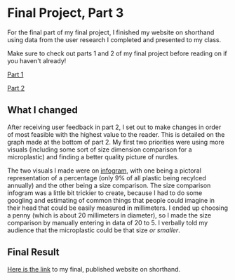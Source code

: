 # Final Project, Part 3
For the final part of my final project, I finished my website on shorthand using data from the user research I completed and presented to my class.

Make sure to check out parts 1 and 2 of my final project before reading on if you haven't already! 

[Part 1](https://megan0422.github.io/Megan-Hussey-Portfolio/finalproject1)

[Part 2](https://megan0422.github.io/Megan-Hussey-Portfolio/finalproject2)

## What I changed
After receiving user feedback in part 2, I set out to make changes in order of most feasible with the highest value to the reader. This is detailed on the graph made at the bottom of part 2. My first two priorities were using more visuals (including some sort of size dimension comparison for a microplastic) and finding a better quality picture of nurdles. 

The two visuals I made were on [infogram](www.infogram.com), with one being a pictoral representation of a percentage (only 9% of all plastic being recylced annually) and the other being a size comparison. The size comparison infogram was a little bit trickier to create, because I had to do some googling and estimating of common things that people could imagine in their head that could be easily measured in millimeters. I ended up choosing a penny (which is about 20 millimeters in diameter), so I made the size comparison by manually entering in data of 20 to 5. I verbally told my audience that the microplastic could be that size *or smaller*. 

## Final Result
[Here is the link](https://carnegiemellon.shorthandstories.com/microplastics-a-threat-to-us-all/) to my final, published website on shorthand. 
